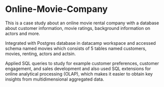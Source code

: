 # Online-Movie-Company

This is a case study about an online movie rental company with a database about customer information, movie ratings, background information on actors and more. 

Integrated with Postgres database in datacamp workspace and accessed schema named movies which consists of 5 tables named customers, movies, renting, actors and actsin.

Applied SQL queries to study for example customer preferences, customer engagement, and sales development and also used SQL extensions for online analytical processing (OLAP), which makes it easier to obtain key insights from multidimensional aggregated data.
